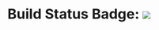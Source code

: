 # Build Status Badge: ![](https://github.com/epamemail/github-actions/main/workflows/example/badge.svg)
